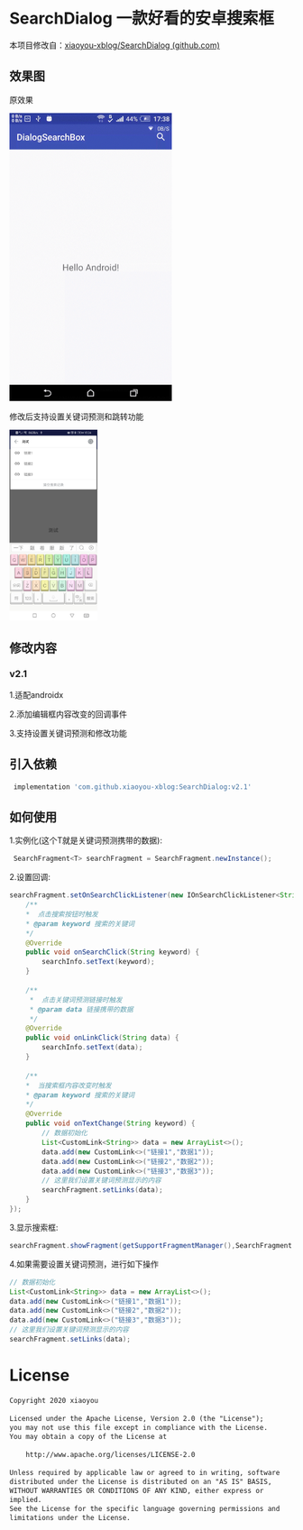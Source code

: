 # SearchDialog  一款好看的安卓搜索框

本项目修改自：[xiaoyou-xblog/SearchDialog (github.com)](https://github.com/xiaoyou-xblog/SearchDialog)

## 效果图

原效果

<img src="images/1.gif" alt="img" style="zoom:50%;" />

修改后支持设置关键词预测和跳转功能

<img src="images/image-20210223152446915.png" alt="image-20210223152446915" style="zoom: 33%;" />

修改内容
-------

### v2.1

1.适配androidx

2.添加编辑框内容改变的回调事件

3.支持设置关键词预测和修改功能

引入依赖
--------

```groovy
 implementation 'com.github.xiaoyou-xblog:SearchDialog:v2.1'
```


如何使用
--------
1.实例化(这个T就是关键词预测携带的数据):

```java
 SearchFragment<T> searchFragment = SearchFragment.newInstance();
```
2.设置回调:

```java
searchFragment.setOnSearchClickListener(new IOnSearchClickListener<String>() {
    /**
    *  点击搜索按钮时触发
    * @param keyword 搜索的关键词
    */
    @Override
    public void onSearchClick(String keyword) {
        searchInfo.setText(keyword);
    }

    /**
     *  点击关键词预测链接时触发
     * @param data 链接携带的数据
     */
    @Override
    public void onLinkClick(String data) {
        searchInfo.setText(data);
    }

    /**
   	*  当搜索框内容改变时触发
    * @param keyword 搜索的关键词
    */
    @Override
    public void onTextChange(String keyword) {
        // 数据初始化
        List<CustomLink<String>> data = new ArrayList<>();
        data.add(new CustomLink<>("链接1","数据1"));
        data.add(new CustomLink<>("链接2","数据2"));
        data.add(new CustomLink<>("链接3","数据3"));
        // 这里我们设置关键词预测显示的内容
        searchFragment.setLinks(data);
    }
});
```
3.显示搜索框:

```java
searchFragment.showFragment(getSupportFragmentManager(),SearchFragment.TAG);
```

4.如果需要设置关键词预测，进行如下操作

```java
// 数据初始化
List<CustomLink<String>> data = new ArrayList<>();
data.add(new CustomLink<>("链接1","数据1"));
data.add(new CustomLink<>("链接2","数据2"));
data.add(new CustomLink<>("链接3","数据3"));
// 这里我们设置关键词预测显示的内容
searchFragment.setLinks(data);
```

# License

    Copyright 2020 xiaoyou
    
    Licensed under the Apache License, Version 2.0 (the "License");
    you may not use this file except in compliance with the License.
    You may obtain a copy of the License at
    
        http://www.apache.org/licenses/LICENSE-2.0
    
    Unless required by applicable law or agreed to in writing, software
    distributed under the License is distributed on an "AS IS" BASIS,
    WITHOUT WARRANTIES OR CONDITIONS OF ANY KIND, either express or implied.
    See the License for the specific language governing permissions and
    limitations under the License.
